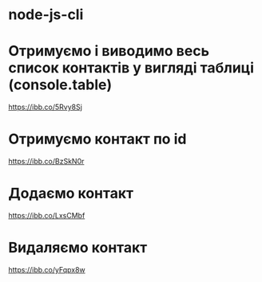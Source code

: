 # node-js-cli

# Отримуємо і виводимо весь список контактів у вигляді таблиці (console.table)

https://ibb.co/5Rvy8Sj

# Отримуємо контакт по id

https://ibb.co/BzSkN0r

# Додаємо контакт

https://ibb.co/LxsCMbf

# Видаляємо контакт

https://ibb.co/yFqpx8w
